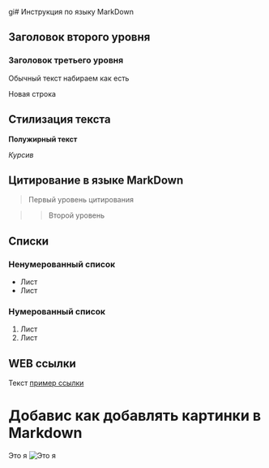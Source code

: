 gi# Инструкция по языку MarkDown

## Заголовок второго уровня
### Заголовок третьего уровня

Обычный текст набираем как есть

Новая строка

## Стилизация текста

**Полужирный текст**

*Курсив*

## Цитирование в языке MarkDown

> Первый уровень цитирования

>> Второй уровень

## Списки
### Ненумерованный список

* Лист
* Лист

### Нумерованный список
1. Лист
2. Лист

## WEB ссылки

Текст [пример ссылки](http.example.com "Всплывающая подсказка")

# Добавис как добавлять картинки в Markdown
Это я
![Это я](Kate.jpeg)

